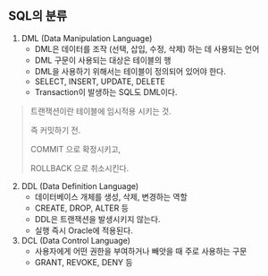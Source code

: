## SQL의 분류

1. DML (Data Manipulation Language)
   - DML은 데이터를 조작 (선택, 삽입, 수정, 삭제) 하는 데 사용되는 언어
   - DML 구문이 사용되는 대상은 테이블의 행
   - DML을 사용하기 위해서는 테이블이 정의되어 있어야 한다.
   - SELECT, INSERT, UPDATE, DELETE
   - Transaction이 발생하는 SQL도 DML이다.

> 트랜잭션이란 테이블에 임시적용 시키는 것.
>
> 즉 커밋하기 전.
>
> COMMIT 으로 확정시키고,
>
> ROLLBACK 으로 취소시킨다.

2. DDL (Data Definition Language)
   - 데이터베이스 개체를 생성, 삭제, 변경하는 역할
   - CREATE, DROP, ALTER 등
   - DDL은 트랜잭션을 발생시키지 않는다.
   - 실행 즉시 Oracle에 적용된다.
3. DCL (Data Control Language)
   - 사용자에게 어떤 권한을 부여하거나 빼앗을 때 주로 사용하는 구문
   - GRANT, REVOKE, DENY 등